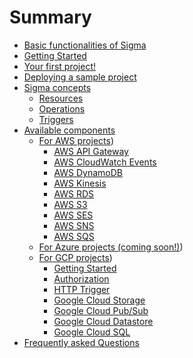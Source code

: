 # Summary

* [Basic functionalities of Sigma](basic_functionalities.md)
* [Getting Started](getting_started.md)
* [Your first project!](first_project.md)
* [Deploying a sample project](deploy_sample.md)
* [Sigma concepts](concepts/index.md)
    * [Resources](concepts/resources.md)
    * [Operations](concepts/operations.md)
    * [Triggers](concepts/triggers.md)
* [Available components](components/index.md)
    * [For AWS projects](components/aws/index.md))
    	* [AWS API Gateway](components/aws/apig.md)
    	* [AWS CloudWatch Events](components/aws/cloudwatch.md)
    	* [AWS DynamoDB](components/aws/dynamodb.md)
    	* [AWS Kinesis](components/aws/kinesis.md)
    	* [AWS RDS](components/aws/rds.md)
    	* [AWS S3](components/aws/s3.md)
    	* [AWS SES](components/aws/ses.md)
    	* [AWS SNS](components/aws/sns.md)
    	* [AWS SQS](components/aws/sqs.md)
    * [For Azure projects (coming soon!)](components/azure/index.md))
    * [For GCP projects](components/gcp/index.md))
    	* [Getting Started](components/gcp/getting-started.md)
    	* [Authorization](components/gcp/authorization.md)
    	* [HTTP Trigger](components/gcp/http-trigger.md)
    	* [Google Cloud Storage](components/gcp/cloud-storage.md)
    	* [Google Cloud Pub/Sub](components/gcp/cloud-pub-sub.md)
    	* [Google Cloud Datastore](components/gcp/cloud-datastore.md)
    	* [Google Cloud SQL](components/gcp/cloud-sql.md)
* [Frequently asked Questions](faq.md)
